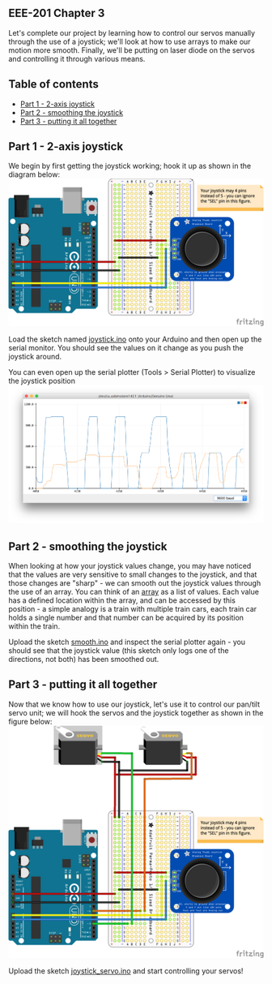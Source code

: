 ## EEE-201 Chapter 3

Let's complete our project by learning how to control our servos manually through the use of a joystick; we'll look at how to use arrays to make our motion more smooth.  Finally, we'll be putting on laser diode on the servos and controlling it through various means.

## Table of contents

* [Part 1 - 2-axis joystick](#part-1---2-axis-joystick)
* [Part 2 - smoothing the joystick](#part-2---smoothing-the-joystick)
* [Part 3 - putting it all together](#part-3---putting-it-all-together)


## Part 1 - 2-axis joystick

We begin by first getting the joystick working; hook it up as shown in the diagram below:
<img src="https://raw.githubusercontent.com/techshop/EEE-201-Arduino-2/master/chapter_3/Chapter_3-Part_1_bb.png">

Load the sketch named [joystick.ino](https://github.com/techshop/EEE-201-Arduino-2/blob/master/chapter_3/joystick.ino) onto your Arduino and then open up the serial monitor. You should see the values on it change as you push the joystick around.

You can even open up the serial plotter (Tools > Serial Plotter) to visualize the joystick position
<img src="https://raw.githubusercontent.com/techshop/EEE-201-Arduino-2/master/chapter_3/joystick.png">

## Part 2 - smoothing the joystick

When looking at how your joystick values change, you may have noticed that the values are very sensitive to small changes to the joystick, and that those changes are "sharp" - we can smooth out the joystick values through the use of an array.  You can think of an [array](https://www.arduino.cc/en/Reference/Array) as a list of values. Each value has a defined location within the array, and can be accessed by this position - a simple analogy is a train with multiple train cars, each train car holds a single number and that number can be acquired by its position within the train.

Upload the sketch [smooth.ino](https://github.com/techshop/EEE-201-Arduino-2/blob/master/chapter_3/smooth.ino) and inspect the serial plotter again - you should see that the joystick value (this sketch only logs one of the directions, not both) has been smoothed out.

## Part 3 - putting it all together

Now that we know how to use our joystick, let's use it to control our pan/tilt servo unit; we will hook the servos and the joystick together as shown in the figure below:
<img src="https://raw.githubusercontent.com/techshop/EEE-201-Arduino-2/master/chapter_3/Chapter_3-Part_3fzz_bb.png">

Upload the sketch [joystick_servo.ino](https://github.com/techshop/EEE-201-Arduino-2/blob/master/chapter_3/joystick_servo.ino) and start controlling your servos!

